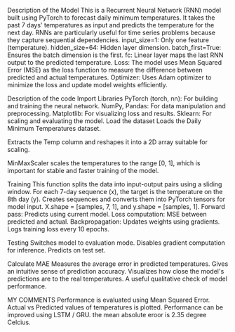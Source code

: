 Description of the Model
This is a Recurrent Neural Network (RNN) model built using PyTorch to forecast daily minimum temperatures.
It takes the past 7 days' temperatures as input and predicts the temperature for the next day.
RNNs are particularly useful for time series problems because they capture sequential dependencies.
input_size=1: Only one feature (temperature).
hidden_size=64: Hidden layer dimension.
batch_first=True: Ensures the batch dimension is the first.
fc: Linear layer maps the last RNN output to the predicted temperature.
Loss: The model uses Mean Squared Error (MSE) as the loss function to measure the difference between predicted and actual temperatures.
Optimizer: Uses Adam optimizer to minimize the loss and update model weights efficiently.

Description of the code
Import Libraries
PyTorch (torch, nn): For building and training the neural network.
NumPy, Pandas: For data manipulation and preprocessing.
Matplotlib: For visualizing loss and results.
Sklearn: For scaling and evaluating the model.
Load the dataset
Loads the Daily Minimum Temperatures dataset.

Extracts the Temp column and reshapes it into a 2D array suitable for scaling.

MinMaxScaler scales the temperatures to the range [0, 1], which is important for stable and faster training of the model.


Training
This function splits the data into input-output pairs using a sliding window.
For each 7-day sequence (x), the target is the temperature on the 8th day (y).
Creates sequences and converts them into PyTorch tensors for model input.
X.shape = [samples, 7, 1], and y.shape = [samples, 1].
Forward pass: Predicts using current model.
Loss computation: MSE between predicted and actual.
Backpropagation: Updates weights using gradients.
Logs training loss every 10 epochs.

Testing
Switches model to evaluation mode.
Disables gradient computation for inference.
Predicts on test set.

Calculate MAE
Measures the average error in predicted temperatures.
Gives an intuitive sense of prediction accuracy.
Visualizes how close the model's predictions are to the real temperatures.
A useful qualitative check of model performance.


MY COMMENTS
Performance is evaluated using Mean Squared Error.
Actual vs Predicted values of temperatures is plotted.
Performance can be improved using LSTM / GRU.
the mean absolute eroor is 2.35 degree Celcius.